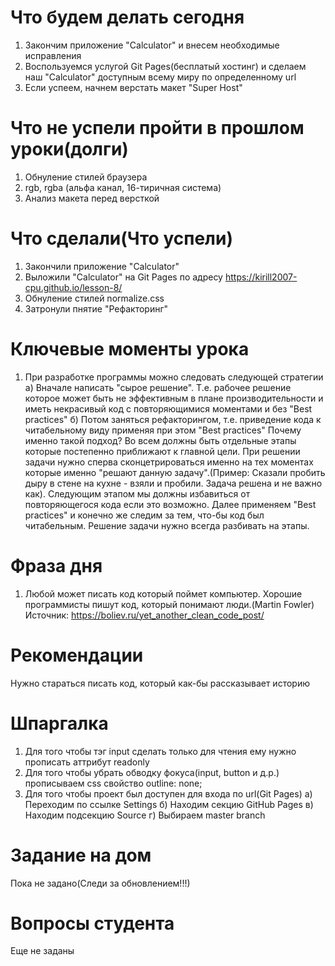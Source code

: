 # Что будем делать сегодня
1) Закончим приложение "Calculator" и внесем необходимые исправления
2) Воспользуемся услугой Git Pages(бесплатый хостинг) и сделаем наш "Calculator" доступным всему миру по определенному url
3) Если успеем, начнем верстать макет "Super Host"

# Что не успели пройти в прошлом уроки(долги)
1) Обнуление стилей браузера
2) rgb, rgba (альфа канал, 16-тиричная система)
3) Анализ макета перед версткой

# Что сделали(Что успели)
1) Закончили приложение "Calculator"
2) Выложили "Calculator" на Git Pages по адресу https://kirill2007-cpu.github.io/lesson-8/
3) Обнуление стилей normalize.css
4) Затронули пнятие "Рефакторинг"

# Ключевые моменты урока
1) При разработке программы можно следовать следующей стратегии
    а) Вначале написать "сырое решение". Т.е. рабочее решение которое может быть не эффективным в плане производительности и иметь некрасивый код с повторяющимися моментами и без "Best practices"
    б) Потом заняться рефакторингом, т.е. приведение кода к читабельному виду применяя при этом "Best practices"
 Почему именно такой подход? Во всем должны быть отдельные этапы которые постепенно приближают к главной цели. При решении задачи нужно сперва сконцетрироваться именно на тех моментах которые именно "решают данную задачу".(Пример: Сказали пробить дыру в стене на кухне - взяли и пробили. Задача решена и не важно как). Следующим этапом мы должны избавиться от повторяющегося кода если это возможно. Далее применяем "Best practices" и конечно же следим за тем, что-бы код был читабельным. Решение задачи нужно всегда разбивать на этапы.
 
 # Фраза дня
 1) Любой может писать код который поймет компьютер. Хорошие программисты пишут код, который понимают люди.(Martin Fowler)
 Источник: https://boliev.ru/yet_another_clean_code_post/
 
 # Рекомендации
 Нужно стараться писать код, который как-бы рассказывает историю
 
 # Шпаргалка
 1) Для того чтобы тэг input  сделать только для чтения ему нужно прописать аттрибут readonly
 2) Для того чтобы убрать обводку фокуса(input, button  и д.р.) прописываем css свойство outline: none;
 3) Для того чтобы проект был доступен для входа по url(Git Pages)
  а) Переходим по ссылке Settings
  б) Находим секцию GitHub Pages 
  в) Находим подсекцию Source
  г) Выбираем master branch
  
# Задание на дом
Пока не задано(Следи за обновлением!!!)

# Вопросы студента
Еще не заданы
